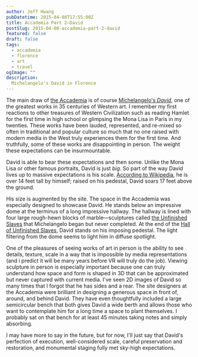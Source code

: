 ```yaml
---
author: Jeff Hwang
pubDatetime: 2015-04-08T17:55:00Z
title: Accademia Part 2–David
postSlug: 2015-04-08-accademia-part-2-david
featured: false
draft: false
tags:
  - accademia
  - florence
  - art
  - travel
ogImage: ""
description:
  Michelangelo's David in Florence
---
```


The main draw of [the Accademia][0] is of course [Michelangelo's _David_][1], one of the greatest works in 35 centuries of Western art. I remember my first reactions to other treasures of Western Civilization such as reading Hamlet for the first time in high school or glimpsing the Mona Lisa in Paris in my twenties. These works have been lauded, represented, and re-mixed so often in traditional and popular culture so much that no one raised with modern media in the West truly experiences them for the first time. And truthfully, some of these works are disappointing in person. The weight these expectations can be insurmountable.

David is able to bear these expectations and then some. Unlike the Mona Lisa or other famous portraits, David is just _big_. So part of the way David lives up to massive expectations is his scale. [According to Wikipedia][1], he is over 14 feet tall by himself; raised on his pedestal, David soars 17 feet above the ground.

His size is augmented by the site. The space in the Accademia was especially designed to showcase David. He stands below an impressive dome at the terminus of a long impressive hallway. The hallway is lined with four large rough-hewn blocks of marble—sculptures called [the Unfinished Slaves][2] that Michelangelo began but never completed. At the end of the [Hall of Unfinished Slaves][3], David stands on his imposing pedestal. The light filtering from the dome seems to light him in diffuse spotlight.

One of the pleasures of seeing works of art in person is the ability to see details, texture, scale in a way that is impossible by media representations (and i predict it will be many years before VR will truly do the job). Viewing sculpture in person is especially important because one can truly understand how space and form is shaped in 3D that can be approximated but never captured with current media. I've seen 2D images of David so many times that I forgot that he has sides and a rear. The site designers at the Accademia were brilliant in designing a generous space in front of, around, and behind David. They have even thoughtfully included a large semicircular bench that both gives David a wide berth and allows those who want to contemplate him for a long time a space to plant themselves. I probably sat on that bench for at least 45 minutes taking notes and simply absorbing.

I may have more to say in the future, but for now, I'll just say that David's perfection of execution, well-considered scale, careful preservation and restoration, and monumental staging fully met sky-high expectations.

[0]: /posts/2015-04-07-accademia-part-1-stradivarius
[1]: http://en.wikipedia.org/wiki/David_%28Michelangelo%29
[2]: http://ahuskofmeaning.com/2011/08/michelangelo-at-the-accademia-part-2-the-unfinished-slaves/
[3]: http://www.accademia.org/explore-museum/artworks/michelangelos-prisoners-slaves/